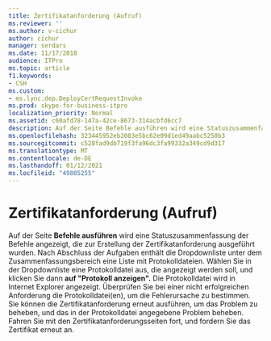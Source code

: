 ```yaml
---
title: Zertifikatanforderung (Aufruf)
ms.reviewer: ''
ms.author: v-cichur
author: cichur
manager: serdars
ms.date: 11/17/2018
audience: ITPro
ms.topic: article
f1.keywords:
- CSH
ms.custom:
- ms.lync.dep.DeployCertRequestInvoke
ms.prod: skype-for-business-itpro
localization_priority: Normal
ms.assetid: c60afd78-147a-42ce-8673-314acbfd6cc7
description: Auf der Seite Befehle ausführen wird eine Statuszusammenfassung der Befehle angezeigt, die zur Erstellung der Zertifikatanforderung ausgeführt wurden. Nach Abschluss der Aufgaben enthält die Dropdownliste unter dem Zusammenfassungsbereich eine Liste mit Protokolldateien. Wählen Sie in der Dropdownliste eine Protokolldatei aus, die angezeigt werden soll, und klicken Sie dann auf "Protokoll anzeigen". Die Protokolldatei wird in Internet Explorer angezeigt. Überprüfen Sie bei einer nicht erfolgreichen Anforderung die Protokolldatei(en), um die Fehlerursache zu bestimmen. Sie können die Zertifikatanforderung erneut ausführen, um das Problem zu beheben, und das in der Protokolldatei angegebene Problem beheben. Fahren Sie mit den Zertifikatanforderungsseiten fort, und fordern Sie das Zertifikat erneut an.
ms.openlocfilehash: 323445952eb2083e5bc62e09d1ed49aabc5250b3
ms.sourcegitcommit: c528fad9db719f3fa96dc3fa99332a349cd9d317
ms.translationtype: MT
ms.contentlocale: de-DE
ms.lasthandoff: 01/12/2021
ms.locfileid: "49805255"
---
```

# <a name="certificate-request-invoke"></a>Zertifikatanforderung (Aufruf)
 
Auf der Seite **Befehle ausführen** wird eine Statuszusammenfassung der Befehle angezeigt, die zur Erstellung der Zertifikatanforderung ausgeführt wurden. Nach Abschluss der Aufgaben enthält die Dropdownliste unter dem Zusammenfassungsbereich eine Liste mit Protokolldateien. Wählen Sie in der Dropdownliste eine Protokolldatei aus, die angezeigt werden soll, und klicken Sie dann **auf "Protokoll anzeigen".** Die Protokolldatei wird in Internet Explorer angezeigt. Überprüfen Sie bei einer nicht erfolgreichen Anforderung die Protokolldatei(en), um die Fehlerursache zu bestimmen. Sie können die Zertifikatanforderung erneut ausführen, um das Problem zu beheben, und das in der Protokolldatei angegebene Problem beheben. Fahren Sie mit den Zertifikatanforderungsseiten fort, und fordern Sie das Zertifikat erneut an.
  

